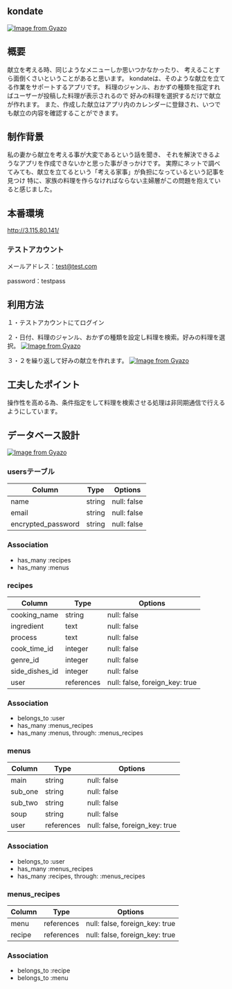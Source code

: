 ## kondate
[![Image from Gyazo](https://i.gyazo.com/89c86b99d360bf71c7ddc22820db422f.png)](https://gyazo.com/89c86b99d360bf71c7ddc22820db422f)

## 概要
献立を考える時、同じようなメニューしか思いつかなかったり、
考えることすら面倒くさいということがあると思います。
kondateは、そのような献立を立てる作業をサポートするアプリです。
料理のジャンル、おかずの種類を指定すればユーザーが投稿した料理が表示されるので
好みの料理を選択するだけで献立が作れます。
また、作成した献立はアプリ内のカレンダーに登録され、いつでも献立の内容を確認することができます。

## 制作背景
私の妻から献立を考える事が大変であるという話を聞き、
それを解決できるようなアプリを作成できないかと思った事がきっかけです。
実際にネットで調べてみても、献立を立てるという「考える家事」が負担になっているという記事を見つけ
特に、家族の料理を作らなければならない主婦層がこの問題を抱えていると感じました。

## 本番環境
http://3.115.80.141/

### テストアカウント
メールアドレス：test@test.com

password：testpass

## 利用方法
１・テストアカウントにてログイン

２・日付、料理のジャンル、おかずの種類を設定し料理を検索。好みの料理を選択。
[![Image from Gyazo](https://i.gyazo.com/777ab2f73953bdb6b0dd4a395ff9c5ac.gif)](https://gyazo.com/777ab2f73953bdb6b0dd4a395ff9c5ac)

３・２を繰り返して好みの献立を作れます。
[![Image from Gyazo](https://i.gyazo.com/d0bca03a7ad58305d0956954c67d43fd.gif)](https://gyazo.com/d0bca03a7ad58305d0956954c67d43fd)

## 工夫したポイント
操作性を高める為、条件指定をして料理を検索させる処理は非同期通信で行えるようにしています。

## データベース設計
[![Image from Gyazo](https://i.gyazo.com/b464847bf416fddb3ad73000c5608ace.png)](https://gyazo.com/b464847bf416fddb3ad73000c5608ace)

### usersテーブル

| Column                 | Type       | Options     |
| ---------------------- | ---------- | ----------- |
| name                   | string     | null: false |
| email                  | string     | null: false |
| encrypted_password     | string     | null: false |

### Association
- has_many :recipes
- has_many :menus

### recipes

| Column                 | Type       | Options                        |
| ---------------------- | ---------- | ------------------------------ |
| cooking_name           | string     | null: false                    |
| ingredient             | text       | null: false                    |
| process                | text       | null: false                    |
| cook_time_id           | integer    | null: false                    |
| genre_id               | integer    | null: false                    |
| side_dishes_id         | integer    | null: false                    |
| user                   | references | null: false, foreign_key: true |

### Association
- belongs_to :user
- has_many :menus_recipes
- has_many :menus, through: :menus_recipes

### menus

| Column                 | Type       | Options                        |
| ---------------------- | ---------- | ------------------------------ |
| main                   | string     | null: false                    |
| sub_one                | string     | null: false                    |
| sub_two                | string     | null: false                    |
| soup                   | string     | null: false                    |
| user                   | references | null: false, foreign_key: true |

### Association
- belongs_to :user
- has_many :menus_recipes
- has_many :recipes, through: :menus_recipes

### menus_recipes

| Column                 | Type       | Options                        |
| ---------------------- | ---------- | ------------------------------ |
| menu                   | references | null: false, foreign_key: true |
| recipe                 | references | null: false, foreign_key: true |

### Association
- belongs_to :recipe
- belongs_to :menu

